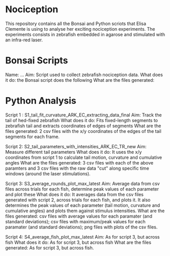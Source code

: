 # Nociception
This repository contains all the Bonsai and Python scriots that Elisa Clemente is using to analyse her exciting nociception experiments.
The experiments consists in zebrafish embedded in agarose and stimulated with an infra-red laser. 

# Bonsai Scripts
Name: ...
Aim: Script used to collect zebrafish nociception data. 
What does it do: the Bonsai script does the following
What are the files generated:


# Python Analysis

Script 1 : S1_tail_fit_curvature_ARK_EC_extracting_data_final Aim: Track the tail of hed-fixed zebrafish What does it do: Fits fixed-length segments to zebrafish tail and extracts coordinates of edges of segments What are the files generated: 2 csv files with the x/y coordinates of the edges of the tail segments for each frame.

Script 2: S2_tail_parameters_with_intensities_ARK_EC_TR_new Aim: Measure different tail parameters What does it do: It uses the x/y coordinates from script 1 to calculate tail motion, curvature and cumulative angles What are the files generated: 3 csv files with each of the above paramters and 3 csv files with the raw data "cut" along specific time windows (around the laser stimulations).

Script 3: S3_average_rounds_plot_max_latest Aim: Average data from csv files across trials for each fish, determine peak values of each parameter and plot these What does it do: It averages data from the csv files generated with script 2, across trials for each fish, and plots it. It also determines the peak values of each parameter (tail motion, curvature and cumulative angles) and plots them against stimulus intensities. What are the files generated: csv files with average values for each paramater (and standard deviations); csv files with maximum/peak values for each paramater (and standard deviations); png files with plots of the csv files.

Script 4: S4_average_fish_plot_max_latest Aim: As for script 3, but across fish What does it do: As for script 3, but across fish What are the files generated: As for script 3, but across fish.
